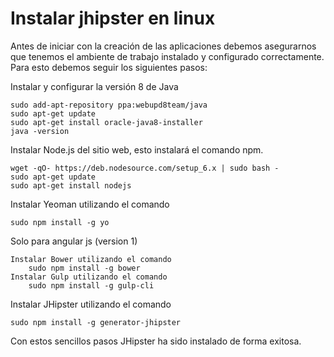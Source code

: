 # Instalar jhipster en linux

Antes de iniciar con la creación de las aplicaciones debemos asegurarnos que tenemos el ambiente de trabajo instalado y configurado correctamente. Para esto debemos seguir los siguientes pasos:

Instalar y configurar la versión 8 de Java
    
    sudo add-apt-repository ppa:webupd8team/java
    sudo apt-get update
    sudo apt-get install oracle-java8-installer
    java -version

Instalar Node.js del sitio web, esto instalará el comando npm.
    
    wget -qO- https://deb.nodesource.com/setup_6.x | sudo bash -
    sudo apt-get update
    sudo apt-get install nodejs

Instalar Yeoman utilizando el comando 
    
    sudo npm install -g yo 

Solo para angular js (version 1)

    Instalar Bower utilizando el comando 
        sudo npm install -g bower
    Instalar Gulp utilizando el comando 
        sudo npm install -g gulp-cli

Instalar JHipster utilizando el comando 

    sudo npm install -g generator-jhipster

Con estos sencillos pasos JHipster ha sido instalado de forma exitosa.